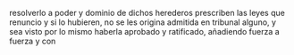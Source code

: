 resolverlo a poder y dominio de dichos herederos prescriben las leyes que renuncio y si lo hubieren, no se les origina admitida en tribunal alguno, y sea visto por lo mismo haberla aprobado y ratificado, añadiendo fuerza a fuerza y con